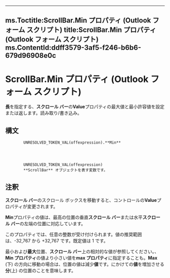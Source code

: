 

---
ms.Toctitle:ScrollBar.Min プロパティ (Outlook フォーム スクリプト)
title:ScrollBar.Min プロパティ (Outlook フォーム スクリプト)
ms.ContentId:ddff3579-3af5-f246-b6b6-679d96908e0c
---
# ScrollBar.Min プロパティ (Outlook フォーム スクリプト)




**長**を指定する、**スクロール バー**の**Value**プロパティの最大値と最小許容値を設定または返します。読み取り/書き込み。

## 構文

            UNRESOLVED_TOKEN_VAL(offexpression).**Min**




            UNRESOLVED_TOKEN_VAL(offexpression)
            **ScrollBar** オブジェクトを表す変数です。



## 注釈
**スクロール バー**のスクロール ボックスを移動すると、コントロールの**Value**プロパティが変更されます。



**Min**プロパティの値は、最高の位置の垂直**スクロール バー**または水平**スクロール バー**の左端の位置に対応しています。



このプロパティでは、任意の整数が受け付けられます。値の推奨範囲は、-32,767 から +32,767 です。既定値は 1 です。



最小および**最大**位置、**スクロール バー**上の相対的な値が参照してください。、 **Min プロパティ**の値より小さい値を**max プロパティ**に指定することも。**Max** (下) の方向に移動の場合は、位置の値は減少**値**です。にかけての**値**を増加させる**分**(上) の位置のことを意味します。




